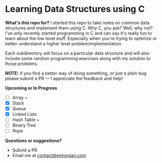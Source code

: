 # Learning Data Structures using C

**What's this repo for?**
I started this repo to take notes on common data structures and implement them using C. Why C, you ask? Well, why not? I've only recently started programming in C and can say it's really fun to learn about the low level stuff. Especially when you're trying to optimize or better understand a higher level problem/implementation.

Each subdirectory will focus on a particular data structure and will also include some random programming exercises along with my solution to those problems.

**NOTE:** if you find a better way of doing something, or just a plain bug please submit a PR — I appreciate the feedback and help!

**Upcoming or In Progress**

- [ ] Array ~
- [x] Stack
- [x] Queue
- [x] Linked Lists
- [ ] Hash Table ~
- [ ] Binary Tree
- [ ] Rope

**Questions or suggestions?**

- Submit a PR
- Email me at contact@ejmorgan.com
